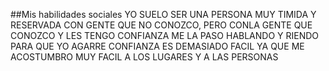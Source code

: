 ##Mis habilidades sociales
YO SUELO SER UNA PERSONA MUY TIMIDA Y RESERVADA CON GENTE QUE NO CONOZCO, PERO CONLA GENTE QUE CONOZCO Y LES TENGO CONFIANZA ME LA PASO HABLANDO Y RIENDO 
PARA QUE YO AGARRE CONFIANZA ES DEMASIADO FACIL YA QUE ME ACOSTUMBRO MUY FACIL A LOS LUGARES Y A LAS PERSONAS
